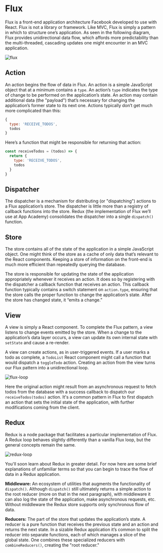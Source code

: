 # Flux

Flux is a front-end application architecture Facebook developed to use with
React. Flux is not a library or framework. Like MVC, Flux is simply a pattern in
which to structure one’s application. As seen in the following diagram, Flux
provides unidirectional data flow, which affords more predictability than the
multi-threaded, cascading updates one might encounter in an MVC application.

![flux]


## Action

An action begins the flow of data in Flux. An action is a simple JavaScript
object that at a minimum contains a `type`. An action’s `type` indicates the
type of change to be performed on the application’s state. An action may contain
additional data (the "payload") that’s necessary for changing the application’s
former state to its next one. Actions typically don’t get much more complicated
than this:

```js
{
  type: 'RECEIVE_TODOS',
  todos
}

```

Here’s a function that might be responsible for returning that action:

```js
const receiveTodos = (todos) => {
  return {
    type: 'RECEIVE_TODOS',
    todos
  }
}
```


## Dispatcher

The dispatcher is a mechanism for distributing (or "dispatching") actions to a
Flux application’s store. The dispatcher is little more than a registry of
callback functions into the store. Redux (the implementation of Flux we’ll use
at App Academy) consolidates the dispatcher into a single `dispatch()` function.


## Store

The store contains all of the state of the application in a simple JavaScript
object. One might think of the store as a cache of only data that’s relevant to
the React components. Keeping a store of information on the front-end is much
more efficient than repeatedly querying the database.

The store is responsible for updating the state of the application appropriately
whenever it receives an action. It does so by registering with the dispatcher a
callback function that receives an action. This callback function typically
contains a switch statement on `action.type`, ensuring that the store calls the
proper function to change the application’s state. After the store has changed
state, it “emits a change.”


## View

A view is simply a React component. To complete the Flux pattern, a view listens to
change events emitted by the store. When a change to the application’s data
layer occurs, a view can update its own internal state with `setState` and cause a
re-render.

A view can create actions, as in user-triggered events. If a user marks a
todo as complete, a `TodoList` React component might call a function that would
dispatch a `toggleTodo` action. Creating an action from the view turns our
Flux pattern into a unidirectional loop.

![flux-loop]

Here the original action might result from an asynchronous request to fetch
todos from the database with a success callback to dispatch our
`receiveTodos(todos)` action. It's a common pattern in Flux to first dispatch an
action that sets the initial state of the application, with further
modifications coming from the client.

## Redux

Redux is a node package that facilitates a particular implementation of Flux. A
Redux loop behaves slightly differently than a vanilla Flux loop, but the
general concepts remain the same.

![redux-loop]

You'll soon learn about Redux in greater detail. For now here are some brief
explanations of unfamiliar terms so that you can begin to trace the flow of data
in a Redux application.

**Middleware:** An ecosystem of utilities that augments the functionality of `dispatch()`.
Although `dispatch()` still ultimately returns a simple action to the root
reducer (more on that in the next paragraph), with middleware it can also log
the state of the application, make asynchronous requests, etc. Without
middleware the Redux store supports only synchronous flow of data.

**Reducers:** The part of the store that updates the application’s state. A reducer is a pure
function that receives the previous state and an action and returns the next
state. In a sizable Redux application it’s common to split the reducer into
separate functions, each of which manages a slice of the global state. One
combines these specialized reducers with `combineReducers()`, creating the "root
reducer."

[redux-loop]:https://camo.githubusercontent.com/e7921fdb62c3bab89005e090677a6cd07aceaa8c/68747470733a2f2f7062732e7477696d672e636f6d2f6d656469612f434e50336b5953577741455672544a2e6a70673a6c61726765


[flux-loop]: https://facebook.github.io/flux/img/flux-simple-f8-diagram-with-client-action-1300w.png

[flux]: https://facebook.github.io/flux/img/flux-simple-f8-diagram-1300w.png
